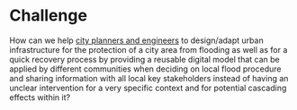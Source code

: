 # Challenge

How ​can ​we ​help ​<ins>city planners and engineers</ins> to design/adapt urban infrastructure for the protection of a city area from flooding as well as for a quick recovery process ​by providing a reusable digital model that can be applied by different communities ​when deciding on local flood procedure and sharing information with all local key stakeholders ​instead ​of ​having an unclear intervention for a very specific context and for potential cascading effects within it?